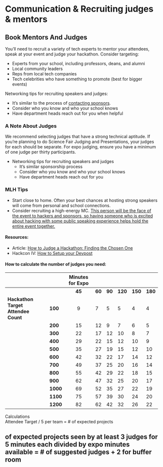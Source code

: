 # Communication & Recruiting judges & mentors

## Book Mentors And Judges

You’ll need to recruit a variety of tech experts to mentor your attendees, speak at your event and judge your hackathon. Consider targeting:

* Experts from your school, including professors, deans, and alumni
* Local community leaders
* Reps from local tech companies
* Tech celebrities who have something to promote \(best for bigger events\)

Networking tips for recruiting speakers and judges:

* It’s similar to the process of [contacting sponsors](https://guide.mlh.io/Organizer-Timeline/4-Months-Before/Sponsorship/Land-Sponsorships.html).
* Consider who you know and who your school knows
* Have department heads reach out for you when helpful

### A Note About Judges

We recommend selecting judges that have a strong technical aptitude. If you’re planning to do Science Fair Judging and Presentations, your judges for each should be separate. For expo judging, ensure you have a minimum of one judge per thirty participants.

* Networking tips for recruiting speakers and judges
  * It’s similar sponsorship process
  * Consider who you know and who your school knows
  * Have department heads reach out for you

### MLH Tips

* Start close to home. Often your best chances at hosting strong speakers will come from personal and school connections.
* Consider recruiting a high-energy MC. [This person will be the face of the event to hackers and sponsors, so having someone who is excited about hacking with some public speaking experience helps hold the entire event together.](http://news.mlh.io/how-to-throw-an-epic-hackathon-07-07-2014)

#### Resources:

* Article: [How to Judge a Hackathon: Finding the Chosen One](http://news.mlh.io/how-to-judge-a-hackathon-finding-the-chosen-one-05-15-2014)
* Hackcon IV: [How to Setup your Devpost](https://www.youtube.com/watch?v=E5EJb3l-pBQ&index=17&list=PLPDgudJ_VDUcS5ELB-_OZ3Zy5nn5iqvSi)

#### How to calculate the number of judges you need:

|  |  | **Minutes for Expo** |  |  |  |  |  |
| :--- | :--- | :---: | :--- | :--- | :--- | :--- | :--- |
|  |  | **45** | **60** | **90** | **120** | **150** | **180** |
| **Hackathon Target Attendee Count** | **100** | 9 | 7 | 5 | 5 | 4 | 4 |
|  | **200** | 15 | 12 | 9 | 7 | 6 | 5 |
|  | **300** | 22 | 17 | 12 | 10 | 8 | 7 |
|  | **400** | 29 | 22 | 15 | 12 | 10 | 9 |
|  | **500** | 35 | 27 | 19 | 15 | 12 | 10 |
|  | **600** | 42 | 32 | 22 | 17 | 14 | 12 |
|  | **700** | 49 | 37 | 25 | 20 | 16 | 14 |
|  | **800** | 55 | 42 | 29 | 22 | 18 | 15 |
|  | **900** | 62 | 47 | 32 | 25 | 20 | 17 |
|  | **1000** | 69 | 52 | 35 | 27 | 22 | 19 |
|  | **1100** | 75 | 57 | 39 | 30 | 24 | 20 |
|  | **1200** | 82 | 62 | 42 | 32 | 26 | 22 |

Calculations  
Attendee Target / 5 per team = \# of expected projects

## of expected projects seen by at least 3 judges for 5 minutes each divided by expo minutes available =                         \# of suggested judges + 2 for buffer room

